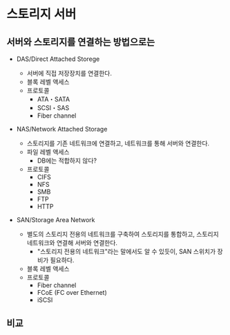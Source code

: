 # 스토리지 서버
## 서버와 스토리지를 연결하는 방법으로는
- DAS/Direct Attached Storege
  - 서버에 직접 저장장치를 연결한다.
  - 블록 레벨 액세스
  - 프로토콜
    - ATA・SATA
    - SCSI・SAS
    - Fiber channel


- NAS/Network Attached Storage
  - 스토리지를 기존 네트워크에 연결하고, 네트워크를 통해 서버와 연결한다.
  - 파일 레벨 액세스
    - DB에는 적합하지 않다?
  - 프로토콜
    - CIFS
    - NFS
    - SMB
    - FTP
    - HTTP


- SAN/Storage Area Network
  - 별도의 스토리지 전용의 네트워크를 구축하여 스토리지를 통합하고, 스토리지 네트워크와 연결해 서버와 연결한다.
    - "스토리지 전용의 네트워크"라는 말에서도 알 수 있듯이, SAN 스위치가 장비가 필요하다.
  - 블록 레벨 액세스
  - 프로토콜
    - Fiber channel
    - FCoE (FC over Ethernet)
    - iSCSI

## 비교